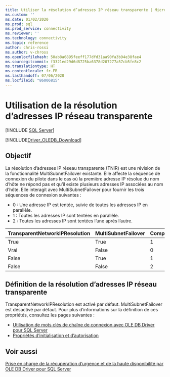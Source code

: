 ```yaml
---
title: Utiliser la résolution d’adresses IP réseau transparente | Microsoft Docs
ms.custom: ''
ms.date: 01/02/2020
ms.prod: sql
ms.prod_service: connectivity
ms.reviewer: ''
ms.technology: connectivity
ms.topic: reference
author: chris-rossi
ms.author: v-chross
ms.openlocfilehash: 50ab8a6895feeff177dfd31aa90fa3b94e38fae4
ms.sourcegitcommit: f3321ed29d6d8725ba6378d207277a57cb5fe8c2
ms.translationtype: HT
ms.contentlocale: fr-FR
ms.lasthandoff: 07/06/2020
ms.locfileid: "86006815"
---
```

# <a name="using-transparent-network-ip-resolution"></a>Utilisation de la résolution d’adresses IP réseau transparente
[!INCLUDE [SQL Server](../../../includes/applies-to-version/sql-asdb-asdbmi-asa-pdw.md)]

[!INCLUDE[Driver_OLEDB_Download](../../../includes/driver_oledb_download.md)]

## <a name="purpose"></a>Objectif
La résolution d’adresses IP réseau transparente (TNIR) est une révision de la fonctionnalité MultiSubnetFailover existante. Elle affecte la séquence de connexion du pilote dans le cas où la première adresse IP résolue du nom d’hôte ne répond pas et qu’il existe plusieurs adresses IP associées au nom d’hôte. Elle interagit avec MultiSubnetFailover pour fournir les trois séquences de connexion suivantes :<br />
* 0 : Une adresse IP est tentée, suivie de toutes les adresses IP en parallèle.
* 1 : Toutes les adresses IP sont tentées en parallèle.
* 2 : Toutes les adresses IP sont tentées l’une après l’autre.

|TransparentNetworkIPResolution|MultiSubnetFailover|Comportement|
|--------|--------|--------|
|True|True|1|
|Vrai|False|0|
|False|True|1|
|False|False|2|

## <a name="setting-transparent-network-ip-resolution"></a>Définition de la résolution d’adresses IP réseau transparente
TransparentNetworkIPResolution est activé par défaut. MultiSubnetFailover est désactivé par défaut. Pour plus d’informations sur la définition de ces propriétés, consultez les pages suivantes : 
- [Utilisation de mots clés de chaîne de connexion avec OLE DB Driver pour SQL Server](..\applications\using-connection-string-keywords-with-oledb-driver-for-sql-server.md)
- [Propriétés d’initialisation et d’autorisation](..\ole-db-data-source-objects\initialization-and-authorization-properties.md)

## <a name="see-also"></a>Voir aussi 
[Prise en charge de la récupération d’urgence et de la haute disponibilité par OLE DB Driver pour SQL Server](./oledb-driver-for-sql-server-support-for-high-availability-disaster-recovery.md)
